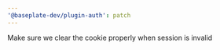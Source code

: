 ```yaml
---
'@baseplate-dev/plugin-auth': patch
---
```


Make sure we clear the cookie properly when session is invalid
